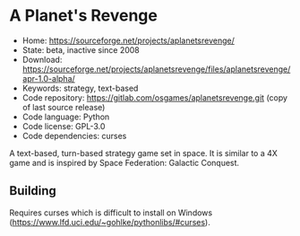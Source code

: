 # A Planet's Revenge

- Home: https://sourceforge.net/projects/aplanetsrevenge/
- State: beta, inactive since 2008
- Download: https://sourceforge.net/projects/aplanetsrevenge/files/aplanetsrevenge/apr-1.0-alpha/
- Keywords: strategy, text-based
- Code repository: https://gitlab.com/osgames/aplanetsrevenge.git (copy of last source release)
- Code language: Python
- Code license: GPL-3.0
- Code dependencies: curses

A text-based, turn-based strategy game set in space. It is similar to a 4X game and is inspired by Space Federation: Galactic Conquest.

## Building

Requires curses which is difficult to install on Windows (https://www.lfd.uci.edu/~gohlke/pythonlibs/#curses).
